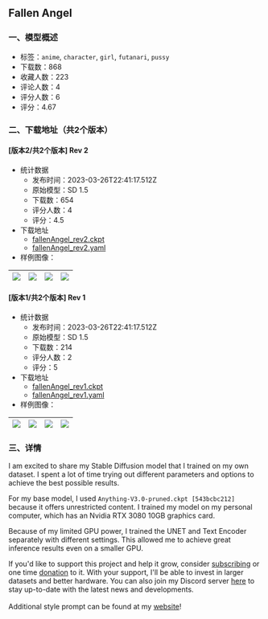 ## Fallen Angel
### 一、模型概述

- 标签：`anime`, `character`, `girl`, `futanari`, `pussy`
- 下载数：868
- 收藏人数：223
- 评论人数：4
- 评分人数：6
- 评分：4.67

### 二、下载地址（共2个版本）

#### [版本2/共2个版本] Rev 2

- 统计数据
  - 发布时间：2023-03-26T22:41:17.512Z
  - 原始模型：SD 1.5
  - 下载数：654
  - 评分人数：4
  - 评分：4.5
- 下载地址
  - [fallenAngel_rev2.ckpt](https://civitai.com/api/download/models/24758)
  - [fallenAngel_rev2.yaml](https://civitai.com/api/download/models/24758?type=Config&format=Other)
- 样例图像：

| <img src="https://image.civitai.com/xG1nkqKTMzGDvpLrqFT7WA/b5137a0e-bc3c-471f-04e9-2bd136450600/width=450/270261.jpeg" /> | <img src="https://image.civitai.com/xG1nkqKTMzGDvpLrqFT7WA/5f1c79d8-b3e5-46e1-f4fc-5c8fccace700/width=450/270260.jpeg" /> | <img src="https://image.civitai.com/xG1nkqKTMzGDvpLrqFT7WA/1d68556b-3444-4ae0-70ce-a00952478f00/width=450/270259.jpeg" /> | <img src="https://image.civitai.com/xG1nkqKTMzGDvpLrqFT7WA/1321fe9f-dfcb-4140-e1fe-45172f453f00/width=450/270258.jpeg" /> |
| ---- | ---- | ---- | ---- |

#### [版本1/共2个版本] Rev 1

- 统计数据
  - 发布时间：2023-03-26T22:41:17.512Z
  - 原始模型：SD 1.5
  - 下载数：214
  - 评分人数：2
  - 评分：5
- 下载地址
  - [fallenAngel_rev1.ckpt](https://civitai.com/api/download/models/22223)
  - [fallenAngel_rev1.yaml](https://civitai.com/api/download/models/22223?type=Config&format=Other)
- 样例图像：

| <img src="https://image.civitai.com/xG1nkqKTMzGDvpLrqFT7WA/d98659f4-d9c1-4e46-5ef3-e22c92c99600/width=450/238465.jpeg" /> | <img src="https://image.civitai.com/xG1nkqKTMzGDvpLrqFT7WA/7dc3946e-69d9-41e9-3e2f-74d7bc02fc00/width=450/238484.jpeg" /> | <img src="https://image.civitai.com/xG1nkqKTMzGDvpLrqFT7WA/0e47cad9-d4f4-4b1f-5074-74994f683b00/width=450/238483.jpeg" /> | <img src="https://image.civitai.com/xG1nkqKTMzGDvpLrqFT7WA/0a9db061-8b75-4420-146a-896974bf4300/width=450/238482.jpeg" /> |
| ---- | ---- | ---- | ---- |


### 三、详情
<p>I am excited to share my Stable Diffusion model that I trained on my own dataset. I spent a lot of time trying out different parameters and options to achieve the best possible results.</p><p>For my base model, I used <code>Anything-V3.0-pruned.ckpt [543bcbc212]</code> because it offers unrestricted content. I trained my model on my personal computer, which has an Nvidia RTX 3080 10GB graphics card.</p><p>Because of my limited GPU power, I trained the UNET and Text Encoder separately with different settings. This allowed me to achieve great inference results even on a smaller GPU.</p><p>If you'd like to support this project and help it grow, consider <a target="_blank" rel="ugc" href="https://www.paypal.com/cgi-bin/webscr?cmd=_s-xclick&amp;hosted_button_id=NVKL9MJE83PCS">subscribing</a> or one time <a target="_blank" rel="ugc" href="https://www.paypal.com/cgi-bin/webscr?cmd=_s-xclick&amp;hosted_button_id=YDFGE6L5WLF2Y">donation</a> to it. With your support, I'll be able to invest in larger datasets and better hardware. You can also join my Discord server <a target="_new" rel="ugc" href="https://discord.gg/WECaEYG">here</a> to stay up-to-date with the latest news and developments.<br /><br />Additional style prompt can be found at my <a target="_blank" rel="ugc" href="https://www.hitoha.moe/fallen-angel-stable-diffusion-model-rev-1/">website</a>!</p>